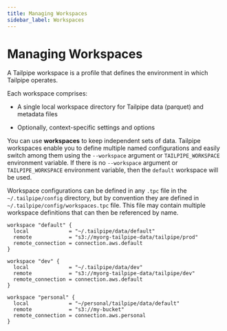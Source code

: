 ```yaml
---
title: Managing Workspaces
sidebar_label: Workspaces
---
```


# Managing Workspaces

A Tailpipe workspace is a profile that defines the environment in which Tailpipe operates.

Each workspace comprises:

- A single local workspace directory for Tailpipe data (parquet) and metadata files

- Optionally, context-specific settings and options

You can use **workspaces** to keep independent sets of data. Tailpipe workspaces enable you to define multiple named configurations and easily switch among them using the `--workspace` argument or `TAILPIPE_WORKSPACE` environment variable.  If there is no `--workspace` argument or `TAILPIPE_WORKSPACE` environment variable, then the `default` workspace will be used.

Workspace configurations can be defined in any `.tpc` file in the `~/.tailpipe/config` directory, but by convention they are defined in `~/.tailpipe/config/workspaces.tpc` file. This file may contain multiple workspace definitions that can then be referenced by name.

```hcl
workspace "default" {
  local             = "~/.tailpipe/data/default"
  remote            = "s3://myorg-tailpipe-data/tailpipe/prod"
  remote_connection = connection.aws.default
}

workspace "dev" {
  local             = "~/.tailpipe/data/dev"
  remote            = "s3://myorg-tailpipe-data/tailpipe/dev"
  remote_connection = connection.aws.default
}

workspace "personal" {
  local             = "~/personal/tailpipe/data/default"
  remote            = "s3://my-bucket"
  remote_connection = connection.aws.personal
}

```



